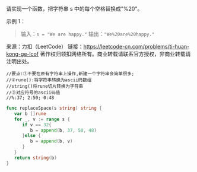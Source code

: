 请实现一个函数，把字符串 s 中的每个空格替换成"%20"。

 

示例 1：



> 输入：`s = "We are happy."`
> 输出：`"We%20are%20happy."`



来源：力扣（LeetCode）
链接：https://leetcode-cn.com/problems/ti-huan-kong-ge-lcof
著作权归领扣网络所有。商业转载请联系官方授权，非商业转载请注明出处。



```
//要点:①不要在原有字符串上操作,新建一个字符串会简单很多;
//②rune():将字符串转换为ascii码数组
//string()将rune切片转换为字符串
//③对应符号的ascii码值
//%:37; 2:50; 0:48
```

```go
func replaceSpace(s string) string {
   var b []rune
   for _, v := range s {
      if v == 32{
         b = append(b, 37, 50, 48)
      }else {
         b = append(b, v)
      }
   }
   return string(b)
}
```

